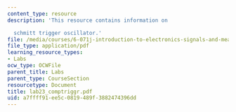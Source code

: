 ```yaml
---
content_type: resource
description: 'This resource contains information on

  schmitt trigger oscillator.'
file: /media/courses/6-071j-introduction-to-electronics-signals-and-measurement-spring-2006/a7ffff91ee5c0819489f3882474396dd_lab23_comptriggr.pdf
file_type: application/pdf
learning_resource_types:
- Labs
ocw_type: OCWFile
parent_title: Labs
parent_type: CourseSection
resourcetype: Document
title: lab23_comptriggr.pdf
uid: a7ffff91-ee5c-0819-489f-3882474396dd
---
```

